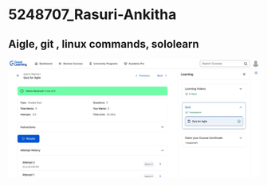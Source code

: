 
# 5248707_Rasuri-Ankitha
## Aigle, git , linux commands, sololearn
![image](https://github.com/RasuriAnkitha/5248707_Rasuri-Ankitha/blob/1a53ef6d0d2752d2fc69cb7f795781a1a37c1aac/sdlc/sdlc.jpg)
